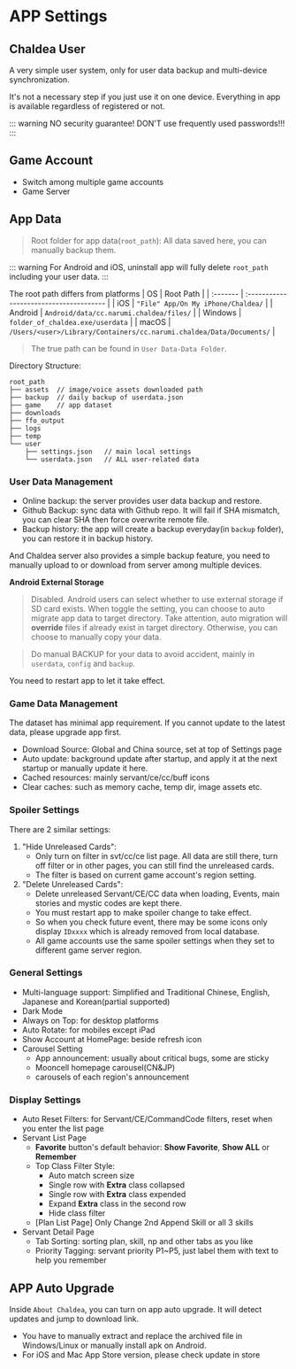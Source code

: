 # APP Settings

## Chaldea User
A very simple user system, only for user data backup and multi-device synchronization.

It's not a necessary step if you just use it on one device. Everything in app is available regardless of registered or not.

::: warning
NO security guarantee! DON'T use frequently used passwords!!!
:::


## Game Account
* Switch among multiple game accounts
* Game Server

## App Data
> Root folder for app data(`root_path`): All data saved here, you can manually backup them.

::: warning
For Android and iOS, uninstall app will fully delete `root_path` including your user data.
:::

The root path differs from platforms
| OS       | Root Path                                   |
| :------- | :-------------------------------------- |
| iOS      | `"File" App/On My iPhone/Chaldea/`            |
| Android  | `Android/data/cc.narumi.chaldea/files/` |
| Windows  | `folder_of_chaldea.exe/userdata`            |
| macOS    | `/Users/<user>/Library/Containers/cc.narumi.chaldea/Data/Documents/` |
> The true path can be found in `User Data-Data Folder`.

Directory Structure:
```:no-line-numbers
root_path
├── assets  // image/voice assets downloaded path
├── backup  // daily backup of userdata.json
├── game    // app dataset
├── downloads
├── ffo_output
├── logs
├── temp
└── user
    ├── settings.json   // main local settings
    └── userdata.json   // ALL user-related data
```

### User Data Management
- Online backup: the server provides user data backup and restore.
- Github Backup: sync data with Github repo. It will fail if SHA mismatch, you can clear SHA then force overwrite remote file.
- Backup history: the app will create a backup everyday(in `backup` folder), you can restore it in backup history.

And Chaldea server also provides a simple backup feature, you need to manually upload to or download from server among multiple devices.

**Android External Storage**
> Disabled.
Android users can select whether to use external storage if SD card exists.
When toggle the setting, you can choose to auto migrate app data to target directory.
Take attention, auto migration will **override** files if already exist in target directory.
Otherwise, you can choose to manually copy your data.

> Do manual BACKUP for your data to avoid accident, mainly in `userdata`, `config` and `backup`.

You need to restart app to let it take effect.

### Game Data Management
The dataset has minimal app requirement. If you cannot update to the latest data, please upgrade app first.

* Download Source: Global and China source, set at top of Settings page
* Auto update: background update after startup, and apply it at the next startup or manually update it here.
* Cached resources: mainly servant/ce/cc/buff icons
* Clear caches: such as memory cache, temp dir, image assets etc.
  
### Spoiler Settings
There are 2 similar settings:
1. "Hide Unreleased Cards": 
   - Only turn on filter in svt/cc/ce list page. All data are still there, turn off filter or in other pages, you can still find the unreleased cards.
   - The filter is based on current game account's region setting.
2. "Delete Unreleased Cards": 
   - Delete unreleased Servant/CE/CC data when loading, Events, main stories and mystic codes are kept there.
   - You must restart app to make spoiler change to take effect. 
   - So when you check future event, there may be some icons only display `IDxxxx` which is already removed from local database.
   - All game accounts use the same spoiler settings when they set to different game server region.

### General Settings
* Multi-language support: Simplified and Traditional Chinese, English, Japanese and Korean(partial supported)
* Dark Mode
* Always on Top: for desktop platforms
* Auto Rotate: for mobiles except iPad
* Show Account at HomePage: beside refresh icon
* Carousel Setting
  * App announcement: usually about critical bugs, some are sticky
  * Mooncell homepage carousel(CN&JP)
  * carousels of each region's announcement

### Display Settings
* Auto Reset Filters: for Servant/CE/CommandCode filters, reset when you enter the list page
* Servant List Page
  * **Favorite** button's default behavior: **Show Favorite**, **Show ALL** or **Remember**
  * Top Class Filter Style:
    - Auto match screen size
    - Single row with **Extra** class collapsed 
    - Single row with **Extra** class expended
    - Expand **Extra** class in the second row
    - Hide class filter
  * [Plan List Page] Only Change 2nd Append Skill or all 3 skills
* Servant Detail Page
  * Tab Sorting: sorting plan, skill, np and other tabs as you like
  * Priority Tagging: servant priority P1~P5, just label them with text to help you remember

## APP Auto Upgrade
Inside `About Chaldea`, you can turn on app auto upgrade. It will detect updates and jump to download link.
- You have to manually extract and replace the archived file in Windows/Linux or manually install apk on Android.
- For iOS and Mac App Store version, please check update in store

